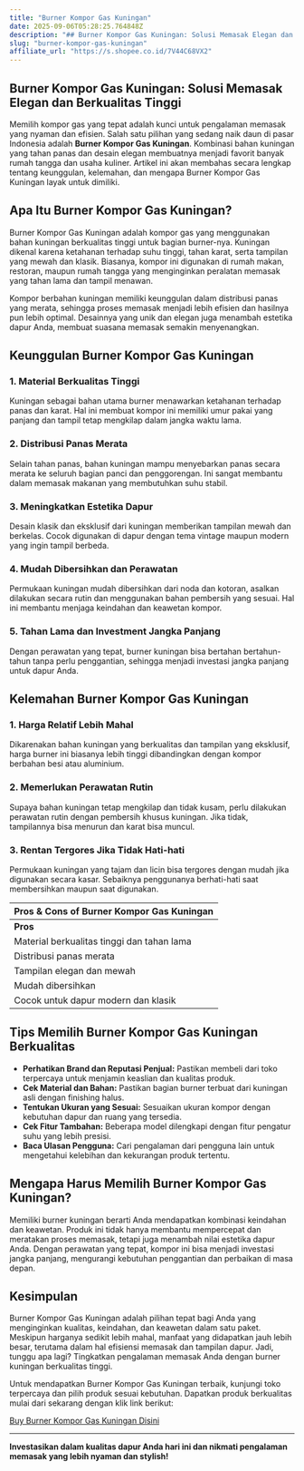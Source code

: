 ```yaml
---
title: "Burner Kompor Gas Kuningan"
date: 2025-09-06T05:28:25.764848Z
description: "## Burner Kompor Gas Kuningan: Solusi Memasak Elegan dan Berkualitas Tinggi..."
slug: "burner-kompor-gas-kuningan"
affiliate_url: "https://s.shopee.co.id/7V44C68VX2"
---
```

## Burner Kompor Gas Kuningan: Solusi Memasak Elegan dan Berkualitas Tinggi

Memilih kompor gas yang tepat adalah kunci untuk pengalaman memasak yang nyaman dan efisien. Salah satu pilihan yang sedang naik daun di pasar Indonesia adalah **Burner Kompor Gas Kuningan**. Kombinasi bahan kuningan yang tahan panas dan desain elegan membuatnya menjadi favorit banyak rumah tangga dan usaha kuliner. Artikel ini akan membahas secara lengkap tentang keunggulan, kelemahan, dan mengapa Burner Kompor Gas Kuningan layak untuk dimiliki.

## Apa Itu Burner Kompor Gas Kuningan?

Burner Kompor Gas Kuningan adalah kompor gas yang menggunakan bahan kuningan berkualitas tinggi untuk bagian burner-nya. Kuningan dikenal karena ketahanan terhadap suhu tinggi, tahan karat, serta tampilan yang mewah dan klasik. Biasanya, kompor ini digunakan di rumah makan, restoran, maupun rumah tangga yang menginginkan peralatan memasak yang tahan lama dan tampil menawan.

Kompor berbahan kuningan memiliki keunggulan dalam distribusi panas yang merata, sehingga proses memasak menjadi lebih efisien dan hasilnya pun lebih optimal. Desainnya yang unik dan elegan juga menambah estetika dapur Anda, membuat suasana memasak semakin menyenangkan.

## Keunggulan Burner Kompor Gas Kuningan

### 1. Material Berkualitas Tinggi

Kuningan sebagai bahan utama burner menawarkan ketahanan terhadap panas dan karat. Hal ini membuat kompor ini memiliki umur pakai yang panjang dan tampil tetap mengkilap dalam jangka waktu lama.

### 2. Distribusi Panas Merata

Selain tahan panas, bahan kuningan mampu menyebarkan panas secara merata ke seluruh bagian panci dan penggorengan. Ini sangat membantu dalam memasak makanan yang membutuhkan suhu stabil.

### 3. Meningkatkan Estetika Dapur

Desain klasik dan eksklusif dari kuningan memberikan tampilan mewah dan berkelas. Cocok digunakan di dapur dengan tema vintage maupun modern yang ingin tampil berbeda.

### 4. Mudah Dibersihkan dan Perawatan

Permukaan kuningan mudah dibersihkan dari noda dan kotoran, asalkan dilakukan secara rutin dan menggunakan bahan pembersih yang sesuai. Hal ini membantu menjaga keindahan dan keawetan kompor.

### 5. Tahan Lama dan Investment Jangka Panjang

Dengan perawatan yang tepat, burner kuningan bisa bertahan bertahun-tahun tanpa perlu penggantian, sehingga menjadi investasi jangka panjang untuk dapur Anda.

## Kelemahan Burner Kompor Gas Kuningan

### 1. Harga Relatif Lebih Mahal

Dikarenakan bahan kuningan yang berkualitas dan tampilan yang eksklusif, harga burner ini biasanya lebih tinggi dibandingkan dengan kompor berbahan besi atau aluminium.

### 2. Memerlukan Perawatan Rutin

Supaya bahan kuningan tetap mengkilap dan tidak kusam, perlu dilakukan perawatan rutin dengan pembersih khusus kuningan. Jika tidak, tampilannya bisa menurun dan karat bisa muncul.

### 3. Rentan Tergores Jika Tidak Hati-hati

Permukaan kuningan yang tajam dan licin bisa tergores dengan mudah jika digunakan secara kasar. Sebaiknya penggunanya berhati-hati saat membersihkan maupun saat digunakan.

| **Pros & Cons of Burner Kompor Gas Kuningan** |
|----------------------------------------------|
| **Pros**                                   | **Cons**                                               |
| Material berkualitas tinggi dan tahan lama| Harga relatif lebih mahal                            |
| Distribusi panas merata                     | Perlu perawatan rutin untuk menjaga kilap          |
| Tampilan elegan dan mewah                   | Rentan tergores jika tidak hati-hati               |
| Mudah dibersihkan                           | Membutuhkan perhatian khusus pada perawatan      |
| Cocok untuk dapur modern dan klasik         |                                            |

## Tips Memilih Burner Kompor Gas Kuningan Berkualitas

- **Perhatikan Brand dan Reputasi Penjual:** Pastikan membeli dari toko terpercaya untuk menjamin keaslian dan kualitas produk.
- **Cek Material dan Bahan:** Pastikan bagian burner terbuat dari kuningan asli dengan finishing halus.
- **Tentukan Ukuran yang Sesuai:** Sesuaikan ukuran kompor dengan kebutuhan dapur dan ruang yang tersedia.
- **Cek Fitur Tambahan:** Beberapa model dilengkapi dengan fitur pengatur suhu yang lebih presisi.
- **Baca Ulasan Pengguna:** Cari pengalaman dari pengguna lain untuk mengetahui kelebihan dan kekurangan produk tertentu.

## Mengapa Harus Memilih Burner Kompor Gas Kuningan?

Memiliki burner kuningan berarti Anda mendapatkan kombinasi keindahan dan keawetan. Produk ini tidak hanya membantu mempercepat dan meratakan proses memasak, tetapi juga menambah nilai estetika dapur Anda. Dengan perawatan yang tepat, kompor ini bisa menjadi investasi jangka panjang, mengurangi kebutuhan penggantian dan perbaikan di masa depan.

## Kesimpulan

Burner Kompor Gas Kuningan adalah pilihan tepat bagi Anda yang menginginkan kualitas, keindahan, dan keawetan dalam satu paket. Meskipun harganya sedikit lebih mahal, manfaat yang didapatkan jauh lebih besar, terutama dalam hal efisiensi memasak dan tampilan dapur. Jadi, tunggu apa lagi? Tingkatkan pengalaman memasak Anda dengan burner kuningan berkualitas tinggi.

Untuk mendapatkan Burner Kompor Gas Kuningan terbaik, kunjungi toko terpercaya dan pilih produk sesuai kebutuhan. Dapatkan produk berkualitas mulai dari sekarang dengan klik link berikut:

[Buy Burner Kompor Gas Kuningan Disini](https://s.shopee.co.id/7V44C68VX2)

---

**Investasikan dalam kualitas dapur Anda hari ini dan nikmati pengalaman memasak yang lebih nyaman dan stylish!**